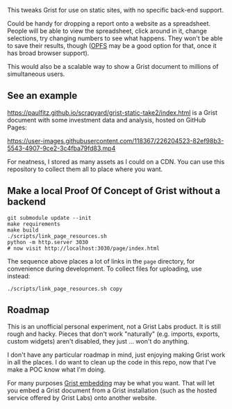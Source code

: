 This tweaks Grist for use on static sites, with no specific
back-end support.

Could be handy for dropping a report onto a website as a
spreadsheet. People will be able to view the spreadsheet,
click around in it, change selections, try changing
numbers to see what happens. They won't be able to save their
results, though ([OPFS](https://sqlite.org/wasm/doc/tip/persistence.md#opfs)
may be a good option for that, once it has broad browser support).

This would also be a scalable way to show a Grist document to
millions of simultaneous users.

## See an example

https://paulfitz.github.io/scrapyard/grist-static-take2/index.html
is a Grist document with some investment data and analysis,
hosted on GitHub Pages:

https://user-images.githubusercontent.com/118367/226204523-82ef98b3-5543-4907-9ce2-3c4fba79fd83.mp4

For neatness, I stored as many assets as I could on a CDN.
You can use this repository to collect them all to place where
you want.

## Make a local Proof Of Concept of Grist without a backend

```
git submodule update --init
make requirements
make build
./scripts/link_page_resources.sh
python -m http.server 3030
# now visit http://localhost:3030/page/index.html
```

The sequence above places a lot of links in the `page`
directory, for convenience during development. To collect
files for uploading, use instead:

```
./scripts/link_page_resources.sh copy
```

## Roadmap

This is an unofficial personal experiment, not a Grist Labs product.
It is still rough and hacky. Pieces that don't work "naturally"
(e.g. imports, exports, custom widgets) aren't disabled, they
just ... won't do anything.

I don't have any particular roadmap in mind, just enjoying making
Grist work in all the places. I do want to clean up the code in this
repo, now that I've make a POC know what I'm doing.

For many purposes [Grist embedding](https://support.getgrist.com/embedding/)
may be what you want. That will let you embed a Grist document
from a Grist installation (such as the hosted service offered by
Grist Labs) onto another website.
